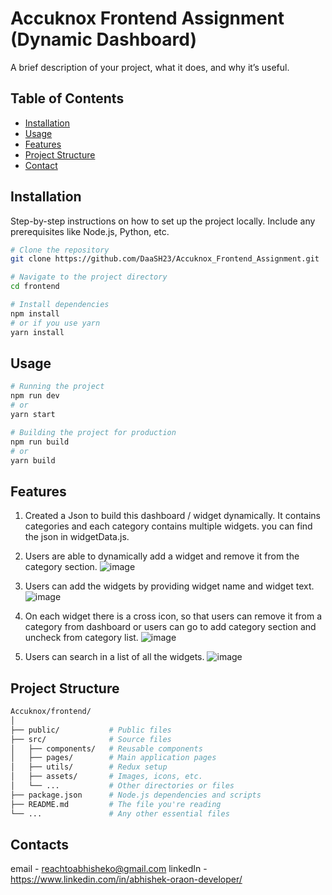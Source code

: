# Accuknox Frontend Assignment (Dynamic Dashboard)

A brief description of your project, what it does, and why it’s useful.

## Table of Contents

- [Installation](#installation)
- [Usage](#usage)
- [Features](#features)
- [Project Structure](#project-structure)
- [Contact](#contact)

## Installation

Step-by-step instructions on how to set up the project locally. Include any prerequisites like Node.js, Python, etc.

```bash
# Clone the repository
git clone https://github.com/DaaSH23/Accuknox_Frontend_Assignment.git

# Navigate to the project directory
cd frontend

# Install dependencies
npm install
# or if you use yarn
yarn install
```

## Usage 

```bash
# Running the project
npm run dev  
# or
yarn start

# Building the project for production
npm run build
# or
yarn build
```

## Features

1. Created a Json to build this dashboard / widget dynamically. It contains categories and each category contains multiple widgets.
  you can find the json in widgetData.js.
2. Users are able to dynamically add a widget and remove it from the category section.
  ![image](https://github.com/user-attachments/assets/37e8e5d8-6c8e-445e-801b-ee8f80ab9e09)

3. Users can add the widgets by providing widget name and widget text.
  ![image](https://github.com/user-attachments/assets/5b669354-2ab5-4f0d-8966-0d6e8e621dca)

4. On each widget there is a cross icon, so that users can remove it from a category from dashboard or users can go to add category
   section and uncheck from category list.
  ![image](https://github.com/user-attachments/assets/b745dfa6-2fce-40f4-bc51-d2215575cca0)

5. Users can search in a list of all the widgets.
  ![image](https://github.com/user-attachments/assets/d76d4ecc-480a-423b-93ec-dec2594894f6)


## Project Structure

```bash
Accuknox/frontend/
│
├── public/           # Public files
├── src/              # Source files
│   ├── components/   # Reusable components
│   ├── pages/        # Main application pages
│   ├── utils/        # Redux setup
│   ├── assets/       # Images, icons, etc.
│   └── ...           # Other directories or files
├── package.json      # Node.js dependencies and scripts
├── README.md         # The file you're reading
└── ...               # Any other essential files
```

## Contacts
  email - reachtoabhisheko@gmail.com
  linkedIn - https://www.linkedin.com/in/abhishek-oraon-developer/

